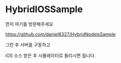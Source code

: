 # HybridIOSSample

먼저 여기를 방문해주세요

https://github.com/daniel8327/HybridNodejsSample

그런 후 서버를 구동하고 

iOS 소스 받은 후 시뮬레이터로 돌리시면 됩니다.
